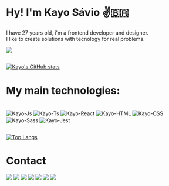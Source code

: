 # Hy! I'm Kayo Sávio ✌️🇧🇷	
I have 27 years old, i'm a frontend developer and designer.<br> I like to create solutions with tecnology for real problems.

<a href="https://www.linkedin.com/in/kayo-savio-348892129/" target="_blank"><img src="https://img.shields.io/badge/LinkedIn-0077B5?style=for-the-badge&logo=linkedin&logoColor=white" target="_blank"></a>

##
  [![Kayo's GitHub stats](https://github-readme-stats.vercel.app/api?username=kayosavio&show_icons=true&theme=dark#gh-dark-mode-only)](https://github.com/kayosavio/github-readme-stats)
   
# My main technologies:
<div style="display: inline_block; margin-bottom: 20px"><br>
    <img align="center" alt="Kayo-Js" src="https://img.shields.io/badge/Vue.js-35495E?style=for-the-badge&logo=vue.js&logoColor=4FC08D">
    <img align="center" alt="Kayo-Ts" src="https://img.shields.io/badge/TypeScript-007ACC?style=for-the-badge&logo=typescript&logoColor=white">
    <img align="center" alt="Kayo-React" src="https://img.shields.io/badge/JavaScript-F7DF1E?style=for-the-badge&logo=javascript&logoColor=black">
    <img align="center" alt="Kayo-HTML" src="https://img.shields.io/badge/HTML5-E34F26?style=for-the-badge&logo=html5&logoColor=white">
    <img align="center" alt="Kayo-CSS" src="https://img.shields.io/badge/CSS3-1572B6?style=for-the-badge&logo=css3&logoColor=white">
    <img align="center" alt="Kayo-Sass" src="https://img.shields.io/badge/Sass-CC6699?style=for-the-badge&logo=sass&logoColor=white">
    <img align="center" alt="Kayo-Jest" src="https://img.shields.io/badge/Jest-323330?style=for-the-badge&logo=Jest&logoColor=white">
  </div>

##    
[![Top Langs](https://github-readme-stats.vercel.app/api/top-langs/?username=kayosavio&layout=donut-vertical&theme=dark#gh-dark-mode-only)](https://github.com/kayosavio/github-readme-stats)
##

# Contact
<div> 
  <a href="https://wa.me/+5524981190349?text=Estou%20interessado%20em%20contratar%20seu%20servi%C3%A7o!" target="_blank"><img src="https://img.shields.io/badge/WhatsApp-25D366?style=for-the-badge&logo=whatsapp&logoColor=white" target="_blank"></a>
  <a href="https://www.youtube.com/@kayosavio8698" target="_blank"><img src="https://img.shields.io/badge/YouTube-FF0000?style=for-the-badge&logo=youtube&logoColor=white" target="_blank"></a>
  <a href="https://instagram.com/kayosavio" target="_blank"><img src="https://img.shields.io/badge/-Instagram-%23E4405F?style=for-the-badge&logo=instagram&logoColor=white" target="_blank"></a>
 	<a href="https://www.twitch.tv/kayosavio" target="_blank"><img src="https://img.shields.io/badge/Twitch-9146FF?style=for-the-badge&logo=twitch&logoColor=white" target="_blank"></a>
 <a href="https://discord.gg/kayosavio" target="_blank"><img src="https://img.shields.io/badge/Discord-7289DA?style=for-the-badge&logo=discord&logoColor=white" target="_blank"></a> 
  <a href = "mailto:kayosavio@hotmail.com"><img src="https://img.shields.io/badge/-Gmail-%23333?style=for-the-badge&logo=gmail&logoColor=white" target="_blank"></a>
  <a href="https://www.linkedin.com/in/kayo-savio-348892129" target="_blank"><img src="https://img.shields.io/badge/-LinkedIn-%230077B5?style=for-the-badge&logo=linkedin&logoColor=white" target="_blank"></a> 


  
</div>
